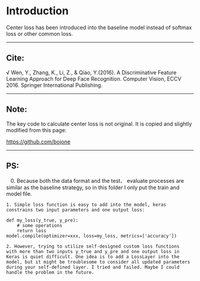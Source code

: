 Introduction
============

Center loss has been introduced into the baseline model instead of 
softmax loss or other common loss.

---
Cite:
-----
√ Wen, Y., Zhang, K., Li, Z., & Qiao, Y.(2016). A Discriminative Feature Learning Approach for Deep Face Recognition. Computer Vision, ECCV 2016. Springer International Publishing. 

---
Note:
-----
The key code to calculate center loss is not original. It is 
copied and slightly modified from this page:

https://github.com/bojone

---
PS:
---
    0. Because both the data format and the test、 evaluate processes 
    are similar as the baseline strategy, so in this folder I only put 
    the train and model file.

    1. Simple loss function is easy to add into the model, keras 
    constrains two input parameters and one output loss:

    def my_loss(y_true, y_pre):
        # some operations
        return loss
    model.compile(optimizer=xxx, loss=my_loss, metrics=['accuracy'])

    2. However, trying to utilize self-designed custom loss functions 
    with more than two inputs y_true and y_pre and one output loss in 
    Keras is quiet difficult. One idea is to add a LossLayer into the 
    model, but it might be troublesome to consider all updated parameters
    during your self-defined layer. I tried and failed. Maybe I could 
    handle the problem in the future.

